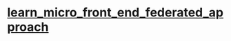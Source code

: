 # [learn_micro_front_end_federated_approach](https://medium.com/better-programming/micro-frontends-on-monorepo-with-remote-state-management-c8b7c24bc411)
